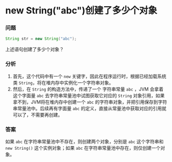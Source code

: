 # new String("abc")创建了多少个对象

### 问题

```java
String str = new String("abc");
```

上述语句创建了多少个对象？

### 分析

1. 首先，这个代码中有一个 `new` 关键字，因此在程序运行时，根据已经加载系统类 `String`，将在堆内存中实例化一个字符串对象。
2. 然后，在 `String` 的构造方法中，传递了一个 字符串常量 `abc` ，JVM 会拿着这个字面量  `abc` 去字符串常量池中试图获取它对应的 `String` 对象引用，如果拿不到，JVM将在堆内存中创建一个 `abc` 的字符串对象，并把引用保存到字符串常量池中。后续再有字面量 `abc` 的定义，直接从常量池中获取对应的引用就可以了，不需要再创建。

### 答案

如果 `abc` 在字符串常量池中不存在，则创建两个对象，分别是 `abc` 这个字符串和 `new String()` 这个实例对象；如果 `abc` 在字符串常量池中存在，则仅创建一个对象。
